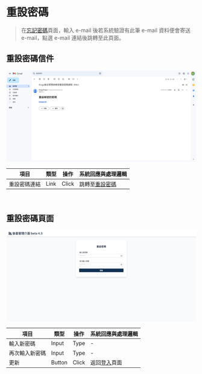 # 重設密碼
> 在[忘記密碼](Pages/Account/forget-password.md)頁面，輸入 e-mail 後若系統驗證有此筆 e-mail 資料便會寄送 e-mail，點選 e-mail 連結後跳轉至此頁面。

## 重設密碼信件
![重設密碼信件](asset/reset-password-email.png)

| 項目 | 類型 | 操作 | 系統回應與處理邏輯 |
| --- | --- | --- | --- |
| 重設密碼連結 | Link | Click | 跳轉至[重設密碼](Pages/Account/reset-password.md) |

<br>

## 重設密碼頁面
![畫面示意](asset/reset-password.png)

| 項目 | 類型 | 操作 | 系統回應與處理邏輯 |
| --- | --- | --- | --- |
| 輸入新密碼 | Input | Type | - |
| 再次輸入新密碼 | Input | Type | - |
| 更新 | Button | Click | 返回[登入](Pages/Account/login.md)頁面 |

